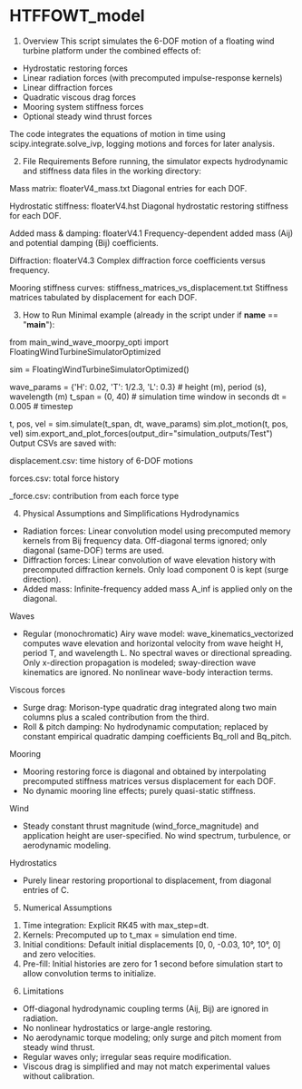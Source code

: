 # HTFFOWT_model
1. Overview
This script simulates the 6-DOF motion of a floating wind turbine platform under the combined effects of:

- Hydrostatic restoring forces
- Linear radiation forces (with precomputed impulse-response kernels)
- Linear diffraction forces
- Quadratic viscous drag forces
- Mooring system stiffness forces
- Optional steady wind thrust forces

The code integrates the equations of motion in time using scipy.integrate.solve_ivp, logging motions and forces for later analysis.

2. File Requirements
Before running, the simulator expects hydrodynamic and stiffness data files in the working directory:

Mass matrix: floaterV4_mass.txt
Diagonal entries for each DOF.

Hydrostatic stiffness: floaterV4.hst
Diagonal hydrostatic restoring stiffness for each DOF.

Added mass & damping: floaterV4.1
Frequency-dependent added mass (Aij) and potential damping (Bij) coefficients.

Diffraction: floaterV4.3
Complex diffraction force coefficients versus frequency.

Mooring stiffness curves: stiffness_matrices_vs_displacement.txt
Stiffness matrices tabulated by displacement for each DOF.

3. How to Run
Minimal example (already in the script under if __name__ == "__main__"):

from main_wind_wave_moorpy_opti import FloatingWindTurbineSimulatorOptimized

sim = FloatingWindTurbineSimulatorOptimized()

wave_params = {'H': 0.02, 'T': 1/2.3, 'L': 0.3}  # height (m), period (s), wavelength (m)
t_span = (0, 40)  # simulation time window in seconds
dt = 0.005        # timestep

t, pos, vel = sim.simulate(t_span, dt, wave_params)
sim.plot_motion(t, pos, vel)
sim.export_and_plot_forces(output_dir="simulation_outputs/Test")
Output CSVs are saved with:

displacement.csv: time history of 6-DOF motions

forces.csv: total force history

<component>_force.csv: contribution from each force type

4. Physical Assumptions and Simplifications
Hydrodynamics
  - Radiation forces: Linear convolution model using precomputed memory kernels from Bij frequency data. Off-diagonal terms ignored; only diagonal (same-DOF) terms are used.
  - Diffraction forces: Linear convolution of wave elevation history with precomputed diffraction kernels. Only load component 0 is kept (surge direction).
  - Added mass: Infinite-frequency added mass A_inf is applied only on the diagonal.

Waves
  - Regular (monochromatic) Airy wave model: wave_kinematics_vectorized computes wave elevation and horizontal velocity from wave height H, period T, and wavelength L. No spectral waves or directional spreading.
  Only x-direction propagation is modeled; sway-direction wave kinematics are ignored.
  No nonlinear wave-body interaction terms.

Viscous forces
  - Surge drag: Morison-type quadratic drag integrated along two main columns plus a scaled contribution from the third.
  - Roll & pitch damping: No hydrodynamic computation; replaced by constant empirical quadratic damping coefficients Bq_roll and Bq_pitch.

Mooring
  - Mooring restoring force is diagonal and obtained by interpolating precomputed stiffness matrices versus displacement for each DOF.
  - No dynamic mooring line effects; purely quasi-static stiffness.

Wind
 -  Steady constant thrust magnitude (wind_force_magnitude) and application height are user-specified. No wind spectrum, turbulence, or aerodynamic modeling.

Hydrostatics
  - Purely linear restoring proportional to displacement, from diagonal entries of C.

5. Numerical Assumptions
1) Time integration: Explicit RK45 with max_step=dt.
2) Kernels: Precomputed up to t_max = simulation end time.
3) Initial conditions: Default initial displacements [0, 0, -0.03, 10°, 10°, 0] and zero velocities.
4) Pre-fill: Initial histories are zero for 1 second before simulation start to allow convolution terms to initialize.

6. Limitations
- Off-diagonal hydrodynamic coupling terms (Aij, Bij) are ignored in radiation.
- No nonlinear hydrostatics or large-angle restoring.
- No aerodynamic torque modeling; only surge and pitch moment from steady wind thrust.
- Regular waves only; irregular seas require modification.
- Viscous drag is simplified and may not match experimental values without calibration.

